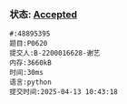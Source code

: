 ### 状态: [Accepted](http://dsbpython.openjudge.cn/dspythonbook/solution/48895395)
```
#:48895395
题目:P0620
提交人:B-2200016628-谢艺
内存:3660kB
时间:30ms
语言:python
提交时间:2025-04-13 10:43:18
```
